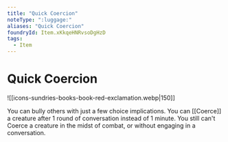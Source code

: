 ```yaml
---
title: "Quick Coercion"
noteType: ":luggage:"
aliases: "Quick Coercion"
foundryId: Item.xKkqeHNRvsoDgHzD
tags:
  - Item
---
```


# Quick Coercion
![[icons-sundries-books-book-red-exclamation.webp|150]]

You can bully others with just a few choice implications. You can [[Coerce]] a creature after 1 round of conversation instead of 1 minute. You still can't Coerce a creature in the midst of combat, or without engaging in a conversation.
